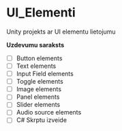# UI_Elementi
Unity projekts ar UI elementu lietojumu

**Uzdevumu saraksts**
- [ ] Button elements
- [ ] Text elements
- [ ] Input Field elements
- [ ] Toggle elements
- [ ] Image elements
- [ ] Panel elements
- [ ] Slider elements
- [ ] Audio source elements
- [ ] C# Skrptu izveide
